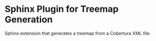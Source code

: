 # Sphinx Plugin for Treemap Generation

Sphinx extension that generates a treemap from a Cobertura XML file.

